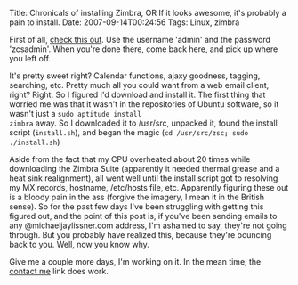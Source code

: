Title: Chronicals of installing Zimbra, OR If it looks awesome, it's probably a pain to install.
Date: 2007-09-14T00:24:56
Tags: Linux, zimbra


First of all, <a href="http://www.redhatxchange.com/Zimbra.html" target="_blank">check this out</a>. Use the username 'admin' and the password 'zcsadmin'. When you're done there, come back here, and pick up where you left off. 

It's pretty sweet right? Calendar functions, ajaxy goodness, tagging, searching, etc. Pretty much all you could want from a web email client, right? Right. So I figured I'd download and install it. The first thing that worried me was that it wasn't in the repositories of Ubuntu software, so it wasn't just a <code lang="bash">sudo aptitude install zimbra</code> away. So I downloaded it to /usr/src, unpacked it, found the install script (<code>install.sh</code>), and began the magic (<code lang="bash">cd /usr/src/zsc; sudo ./install.sh</code>)

Aside from the fact that my CPU overheated about 20 times while downloading the Zimbra Suite (apparently it needed thermal grease and a heat sink realignment), all went well until the install script got to resolving my MX records, hostname, /etc/hosts file, etc. Apparently figuring these out is a bloody pain in the ass (forgive the imagery, I mean it in the British sense). So for the past few days I've been struggling with getting this figured out, and the point of this post is, if you've been sending emails to any @michaeljaylissner.com address, I'm ashamed to say, they're not going through. But you probably have realized this, because they're bouncing back to you. Well, now you know why.

Give me a couple more days, I'm working on it. In the mean time, the <a href="/q=contact">contact me</a> link does work.<!--break-->